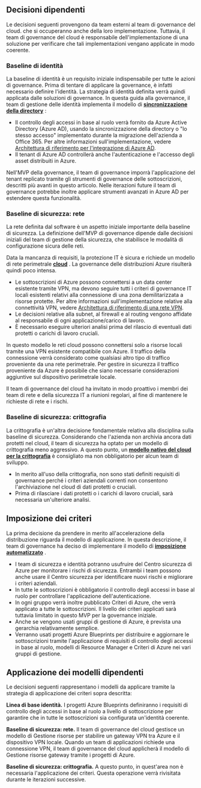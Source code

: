 <!-- TEMPLATE FILE - DO NOT ADD METADATA -->
<!-- markdownlint-disable MD002 MD041 -->

## <a name="dependent-decisions"></a>Decisioni dipendenti

Le decisioni seguenti provengono da team esterni al team di governance del cloud. che si occuperanno anche della loro implementazione. Tuttavia, il team di governance del cloud è responsabile dell'implementazione di una soluzione per verificare che tali implementazioni vengano applicate in modo coerente.

### <a name="identity-baseline"></a>Baseline di identità

La baseline di identità è un requisito iniziale indispensabile per tutte le azioni di governance. Prima di tentare di applicare la governance, è infatti necessario definire l'identità. La strategia di identità definita verrà quindi applicata dalle soluzioni di governance.
In questa guida alla governance, il team di gestione delle identità implementa il modello di **[sincronizzazione della directory](~/decision-guides/identity/index.md#directory-synchronization)** :

- Il controllo degli accessi in base al ruolo verrà fornito da Azure Active Directory (Azure AD), usando la sincronizzazione della directory o "lo stesso accesso" implementato durante la migrazione dell'azienda a Office 365. Per altre informazioni sull'implementazione, vedere [Architettura di riferimento per l'integrazione di Azure AD](https://docs.microsoft.com/azure/architecture/reference-architectures/identity/azure-ad).
- Il tenant di Azure AD controllerà anche l'autenticazione e l'accesso degli asset distribuiti in Azure.

Nell'MVP della governance, il team di governance imporrà l'applicazione del tenant replicato tramite gli strumenti di governance delle sottoscrizioni, descritti più avanti in questo articolo. Nelle iterazioni future il team di governance potrebbe inoltre applicare strumenti avanzati in Azure AD per estendere questa funzionalità.

### <a name="security-baseline-networking"></a>Baseline di sicurezza: rete

La rete definita dal software è un aspetto iniziale importante della baseline di sicurezza. La definizione dell'MVP di governance dipende dalle decisioni iniziali del team di gestione della sicurezza, che stabilisce le modalità di configurazione sicura delle reti.

Data la mancanza di requisiti, la protezione IT è sicura e richiede un modello di rete perimetrale **[cloud](~/decision-guides/software-defined-network/cloud-dmz.md)** . La governance delle distribuzioni Azure risulterà quindi poco intensa.

- Le sottoscrizioni di Azure possono connettersi a un data center esistente tramite VPN, ma devono seguire tutti i criteri di governance IT locali esistenti relativi alla connessione di una zona demilitarizzata a risorse protette. Per altre informazioni sull'implementazione relative alla connettività VPN, vedere [Architettura di riferimento di una rete VPN](https://docs.microsoft.com/azure/architecture/reference-architectures/hybrid-networking/vpn).
- Le decisioni relative alla subnet, al firewall e al routing vengono affidate al responsabile di ogni applicazione/carico di lavoro.
- È necessario eseguire ulteriori analisi prima del rilascio di eventuali dati protetti o carichi di lavoro cruciali.

In questo modello le reti cloud possono connettersi solo a risorse locali tramite una VPN esistente compatibile con Azure. Il traffico della connessione verrà considerato come qualsiasi altro tipo di traffico proveniente da una rete perimetrale. Per gestire in sicurezza il traffico proveniente da Azure è possibile che siano necessarie considerazioni aggiuntive sul dispositivo perimetrale locale.

Il team di governance del cloud ha invitato in modo proattivo i membri dei team di rete e della sicurezza IT a riunioni regolari, al fine di mantenere le richieste di rete e i rischi.

### <a name="security-baseline-encryption"></a>Baseline di sicurezza: crittografia

La crittografia è un'altra decisione fondamentale relativa alla disciplina sulla baseline di sicurezza. Considerando che l'azienda non archivia ancora dati protetti nel cloud, il team di sicurezza ha optato per un modello di crittografia meno aggressivo.
A questo punto, un **[modello nativo del cloud per la crittografia](~/decision-guides/encryption/index.md#key-management)** è consigliato ma non obbligatorio per alcun team di sviluppo.

- In merito all'uso della crittografia, non sono stati definiti requisiti di governance perché i criteri aziendali correnti non consentono l'archiviazione nel cloud di dati protetti o cruciali.
- Prima di rilasciare i dati protetti o i carichi di lavoro cruciali, sarà necessaria un'ulteriore analisi.

## <a name="policy-enforcement"></a>Imposizione dei criteri

La prima decisione da prendere in merito all'accelerazione della distribuzione riguarda il modello di applicazione. In questa descrizione, il team di governance ha deciso di implementare il modello di **[imposizione automatizzato](~/decision-guides/policy-enforcement/index.md#automated-enforcement)** .

- I team di sicurezza e identità potranno usufruire del Centro sicurezza di Azure per monitorare i rischi di sicurezza. Entrambi i team possono anche usare il Centro sicurezza per identificare nuovi rischi e migliorare i criteri aziendali.
- In tutte le sottoscrizioni è obbligatorio il controllo degli accessi in base al ruolo per controllare l'applicazione dell'autenticazione.
- In ogni gruppo verrà inoltre pubblicato Criteri di Azure, che verrà applicato a tutte le sottoscrizioni. Il livello dei criteri applicati sarà tuttavia limitato in questo MVP per la governance iniziale.
- Anche se vengono usati gruppi di gestione di Azure, è prevista una gerarchia relativamente semplice.
- Verranno usati progetti Azure Blueprints per distribuire e aggiornare le sottoscrizioni tramite l'applicazione di requisiti di controllo degli accessi in base al ruolo, modelli di Resource Manager e Criteri di Azure nei vari gruppi di gestione.

## <a name="applying-the-dependent-patterns"></a>Applicazione dei modelli dipendenti

Le decisioni seguenti rappresentano i modelli da applicare tramite la strategia di applicazione dei criteri sopra descritta:

**Linea di base identità.** I progetti Azure Blueprints definiranno i requisiti di controllo degli accessi in base al ruolo a livello di sottoscrizione per garantire che in tutte le sottoscrizioni sia configurata un'identità coerente.

**Baseline di sicurezza: rete.** Il team di governance del cloud gestisce un modello di Gestione risorse per stabilire un gateway VPN tra Azure e il dispositivo VPN locale. Quando un team di applicazioni richiede una connessione VPN, il team di governance del cloud applicherà il modello di Gestione risorse gateway tramite i progetti di Azure.

**Baseline di sicurezza: crittografia.** A questo punto, in quest'area non è necessaria l'applicazione dei criteri. Questa operazione verrà rivisitata durante le iterazioni successive.
